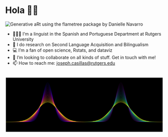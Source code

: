 
# Hola 👋🏽

<img src="https://raw.githubusercontent.com/jvcasillas/jvcasillas/master/three_trees_white_viridis.png" alt="Generative aRt using the flametree package by Danielle Navarro" align="center;" width="550px" height="175px">

  - 🧑🏽‍🔬 I’m a linguist in the Spanish and Portuguese Department at
    Rutgers University
  - 🔬 I do research on Second Language Acquisition and Bilingualism
  - 💻 I’m a fan of open science, Rstats, and dataviz
  - 👯 I’m looking to collaborate on all kinds of stuff. Get in touch
    with me\!
  - 📫 How to reach me: <joseph.casillas@rutgers.edu>

</br>

<img src="https://raw.githubusercontent.com/jvcasillas/jvcasillas/master/two_guassians_black.png" alt="Some gaussians" align="center;" width="550px" height="175px">
